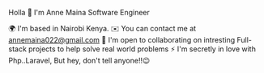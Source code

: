 
Holla 👋 I'm Anne Maina
Software Engineer

🌍  I'm based in Nairobi Kenya.
✉️  You can contact me at annemaina022@gmail.com
🤝  I'm open to collaborating on intresting Full-stack projects to help solve real world problems
⚡  I'm secretly in love with Php..Laravel, But hey, don't tell anyone!!😉
